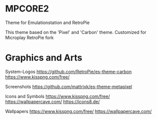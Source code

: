 # MPCORE2
Theme for Emulationstation and RetroPie


This theme based on the 'Pixel' and 'Carbon' theme.
Customized for Microplay RetroPie fork



# Graphics and Arts

System-Logos 
https://github.com/RetroPie/es-theme-carbon
https://www.kisspng.com/free/

Screenshots
https://github.com/mattrixk/es-theme-metapixel

Icons and Symbols
https://www.kisspng.com/free/
https://wallpapercave.com/
https://icons8.de/

Wallpapers
https://www.kisspng.com/free/
https://wallpapercave.com/
